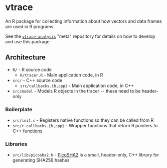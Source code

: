 vtrace
======

An R package for collecting information about how vectors and data frames are
used in R programs.

See the [`vtrace-analysis`](https://github.com/reactorlabs/vtrace-analysis)
"meta" repository for details on how to develop and use this package.

Architecture
------------

  * `R/` - R source code
    * `R/tracer.R` - Main application code, in R
  * `src/` - C++ source code
    * `src/callbacks.{h,cpp}` - Main application code, in C++
  * `src/model` - Models R objects in the tracer -- these need to be header-only

### Boilerplate

  * `src/init.c` - Registers native functions so they can be called from R
  * `src/r_callbacks.{h,cpp}` - Wrapper functions that return R pointers to C++
    functions

### Libraries

  * `src/lib/picosha2.h` - [PicoSHA2](https://github.com/okdshin/PicoSHA2) is a
    small, header-only, C++ library for generating SHA256 hashes
